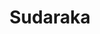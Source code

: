 ---
title: "Sudaraka"
role: "Research Fellow"
bio: "John Doe is a professor in..."
image: "/img/avatar.png"
---